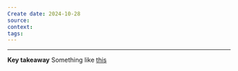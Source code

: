```yaml
---
Create date: 2024-10-28
source: 
context: 
tags:
---
```

---
**Key takeaway**
Something like [this](https://patternlanguage.cc/)